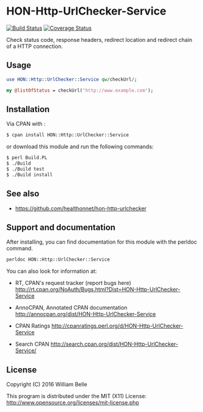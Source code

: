 HON-Http-UrlChecker-Service
===========================

[![Build Status](https://travis-ci.org/healthonnet/hon-http-urlchecker-service.svg?branch=master)](https://travis-ci.org/healthonnet/hon-http-urlchecker-service)
[![Coverage Status](https://coveralls.io/repos/github/healthonnet/hon-http-urlchecker-service/badge.svg?branch=master)](https://coveralls.io/github/healthonnet/hon-http-urlchecker-service?branch=master)

Check status code, response headers, redirect location and redirect chain
of a HTTP connection.

Usage
-----

```perl
use HON::Http::UrlChecker::Service qw/checkUrl/;

my @listOfStatus = checkUrl('http://www.example.com');
```

Installation
------------

Via CPAN with :

```bash
$ cpan install HON::Http::UrlChecker::Service
```

or download this module and run the following commands:

```bash
$ perl Build.PL
$ ./Build
$ ./Build test
$ ./Build install
```

See also
--------
  * https://github.com/healthonnet/hon-http-urlchecker

Support and documentation
-------------------------

After installing, you can find documentation for this module with the
perldoc command.

```bash
perldoc HON::Http::UrlChecker::Service
```

You can also look for information at:

  * RT, CPAN's request tracker (report bugs here)
    http://rt.cpan.org/NoAuth/Bugs.html?Dist=HON-Http-UrlChecker-Service

  * AnnoCPAN, Annotated CPAN documentation
    http://annocpan.org/dist/HON-Http-UrlChecker-Service

  * CPAN Ratings http://cpanratings.perl.org/d/HON-Http-UrlChecker-Service

  * Search CPAN http://search.cpan.org/dist/HON-Http-UrlChecker-Service/


License
-------

Copyright (C) 2016 William Belle

This program is distributed under the MIT (X11) License: http://www.opensource.org/licenses/mit-license.php
